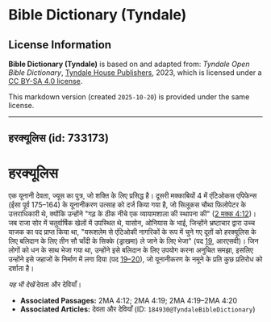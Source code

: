 # Bible Dictionary (Tyndale)

## License Information

**Bible Dictionary (Tyndale)** is based on and adapted from: _Tyndale Open Bible Dictionary_, [Tyndale House Publishers](https://tyndaleopenresources.com/), 2023, which is licensed under a [CC BY-SA 4.0 license](https://creativecommons.org/licenses/by-sa/4.0/legalcode.en).

This markdown version (created `2025-10-20`) is provided under the same license.



--------------------------------

## हरक्यूलिस (id: 733173)

हरक्यूलिस
=========

एक यूनानी देवता, ज्यूस का पुत्र, जो शक्ति के लिए प्रसिद्ध है। दूसरी मक्काबियों 4 में एंटिओकस एपिफेन्स (ईसा पूर्व 175–164\) के यूनानीकरण उत्साह को दर्ज किया गया है, जो सिलूकस चौथा फिलोपेटर के उत्तराधिकारी थे, क्योंकि उन्होंने "गढ़ के ठीक नीचे एक व्यायामशाला की स्थापना की" ([2 मक्क 4:12](https://ref.ly/2Macc4:12))। जब राजा सोर में चतुर्वार्षिक खेलों में उपस्थित थे, यासोन, ओनियास के भाई, जिन्होंने भ्रष्टाचार द्वारा उच्च याजक का पद प्राप्त किया था, "यरूशलेम से एंटिओकी नागरिकों के रूप में चुने गए दूतों को हरक्यूलिस के लिए बलिदान के लिए तीन सौ चाँदी के सिक्के (ड्राखमा) ले जाने के लिए भेजा" (पद [19](https://ref.ly/2Macc4:19), आरएसवी)। जिन लोगों को धन के साथ भेजा गया था, उन्होंने इसे बलिदान के लिए उपयोग करना अनुचित समझा, इसलिए उन्होंने इसे जहाजों के निर्माण में लगा दिया (पद [19–20](https://ref.ly/2Macc4:19-2Macc4:20)), जो यूनानीकरण के नमूने के प्रति कुछ प्रतिरोध को दर्शाता है।

*यह भी देखें* देवता और देवियाँ।

* **Associated Passages:** 2MA 4:12; 2MA 4:19; 2MA 4:19–2MA 4:20
* **Associated Articles:** देवता और देवियाँ (ID: `184930@TyndaleBibleDictionary`)

